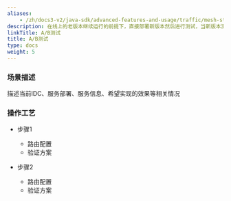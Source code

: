```yaml
---
aliases:
    - /zh/docs3-v2/java-sdk/advanced-features-and-usage/traffic/mesh-style/ab-testing-deployment/
description: 在线上的老版本继续运行的前提下，直接部署新版本然后进行测试，当新版本测试通过以后，将流量切到新版本，最后将老版本同时也升级到新版本。
linkTitle: A/B测试
title: A/B测试
type: docs
weight: 5
---
```



### 场景描述
描述当前IDC、服务部署、服务信息、希望实现的效果等相关情况
### 操作工艺

+ 步骤1
    + 路由配置
    + 验证方案

+ 步骤2
    + 路由配置
    + 验证方案